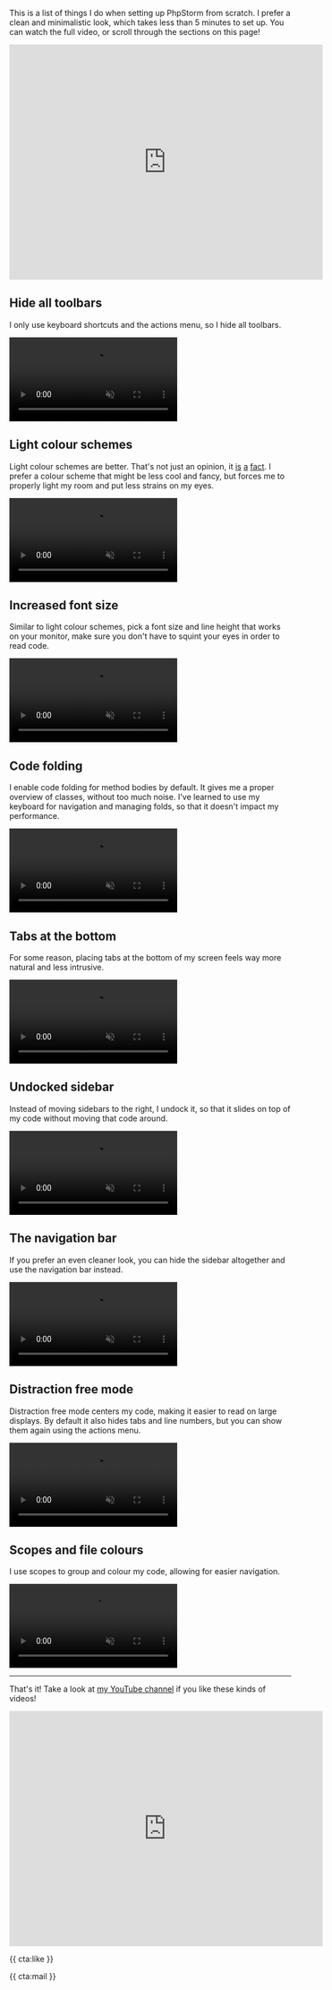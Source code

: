 This is a list of things I do when setting up PhpStorm from scratch. I prefer a clean and minimalistic look, which takes less than 5 minutes to set up. You can watch the full video, or scroll through the sections on this page!

<iframe width="560" height="420" src="https://www.youtube.com/embed/jVTk-F3g9XM" title="YouTube video player" frameborder="0" allow="accelerometer; autoplay; clipboard-write; encrypted-media; gyroscope; picture-in-picture" allowfullscreen></iframe>

## Hide all toolbars

I only use keyboard shortcuts and the actions menu, so I hide all toolbars.

<video controls="true" autoplay="" muted="" loop="" playsinline="">
    <source src="https://github.com/brendt/stitcher.io/blob/master/resources/img/static/clean-phpstorm/short%20toolbars-hidden.mp4?raw=true" type="video/mp4">
</video>

## Light colour schemes

Light colour schemes are better. That's not just an opinion, it [is](/blog/why-light-themes-are-better-according-to-science) [a](https://tidbits.com/2019/05/31/the-dark-side-of-dark-mode/) [fact](http://tecfa.unige.ch/tecfa/maltt/cosys-2/textes/hall04.pdf). I prefer a colour scheme that might be less cool and fancy, but forces me to properly light my room and put less strains on my eyes.

<video controls="true" autoplay="" muted="" loop="" playsinline="">
    <source src="https://github.com/brendt/stitcher.io/blob/master/resources/img/static/clean-phpstorm/short%20color-scheme.mp4?raw=true" type="video/mp4">
</video>

## Increased font size

Similar to light colour schemes, pick a font size and line height that works on your monitor, make sure you don't have to squint your eyes in order to read code.

<video controls="true" autoplay="" muted="" loop="" playsinline="">
    <source src="https://github.com/brendt/stitcher.io/blob/master/resources/img/static/clean-phpstorm/short editor-font-size.mp4?raw=true" type="video/mp4">
</video>

## Code folding

I enable code folding for method bodies by default. It gives me a proper overview of classes, without too much noise. I've learned to use my keyboard for navigation and managing folds, so that it doesn't impact my performance.

<video controls="true" autoplay="" muted="" loop="" playsinline="">
    <source src="https://github.com/brendt/stitcher.io/blob/master/resources/img/static/clean-phpstorm/short code-folding.mp4?raw=true" type="video/mp4">
</video>

## Tabs at the bottom

For some reason, placing tabs at the bottom of my screen feels way more natural and less intrusive. 

<video controls="true" autoplay="" muted="" loop="" playsinline="">
    <source src="https://github.com/brendt/stitcher.io/blob/master/resources/img/static/clean-phpstorm/short tabs-bottom.mp4?raw=true" type="video/mp4">
</video>

## Undocked sidebar

Instead of moving sidebars to the right, I undock it, so that it slides on top of my code without moving that code around.

<video controls="true" autoplay="" muted="" loop="" playsinline="">
    <source src="https://github.com/brendt/stitcher.io/blob/master/resources/img/static/clean-phpstorm/short sidebar-undocked.mp4?raw=true" type="video/mp4">
</video>

## The navigation bar

If you prefer an even cleaner look, you can hide the sidebar altogether and use the navigation bar instead.

<video controls="true" autoplay="" muted="" loop="" playsinline="">
    <source src="https://github.com/brendt/stitcher.io/blob/master/resources/img/static/clean-phpstorm/short navigation-bar.mp4?raw=true" type="video/mp4">
</video>

## Distraction free mode

Distraction free mode centers my code, making it easier to read on large displays. By default it also hides tabs and line numbers, but you can show them again using the actions menu.

<video controls="true" autoplay="" muted="" loop="" playsinline="">
    <source src="https://github.com/brendt/stitcher.io/blob/master/resources/img/static/clean-phpstorm/short distraction-free.mp4?raw=true" type="video/mp4">
</video>

## Scopes and file colours

I use scopes to group and colour my code, allowing for easier navigation.

<video controls="true" autoplay="" muted="" loop="" playsinline="">
    <source src="https://github.com/brendt/stitcher.io/blob/master/resources/img/static/clean-phpstorm/short scopes.mp4?raw=true" type="video/mp4">
</video>

---

That's it! Take a look at [my YouTube channel](https://www.youtube.com/user/BrenDtRoose) if you like these kinds of videos!

<iframe width="560" height="420" src="https://www.youtube.com/embed/jVTk-F3g9XM" title="YouTube video player" frameborder="0" allow="accelerometer; autoplay; clipboard-write; encrypted-media; gyroscope; picture-in-picture" allowfullscreen></iframe>

{{ cta:like }}

{{ cta:mail }}
